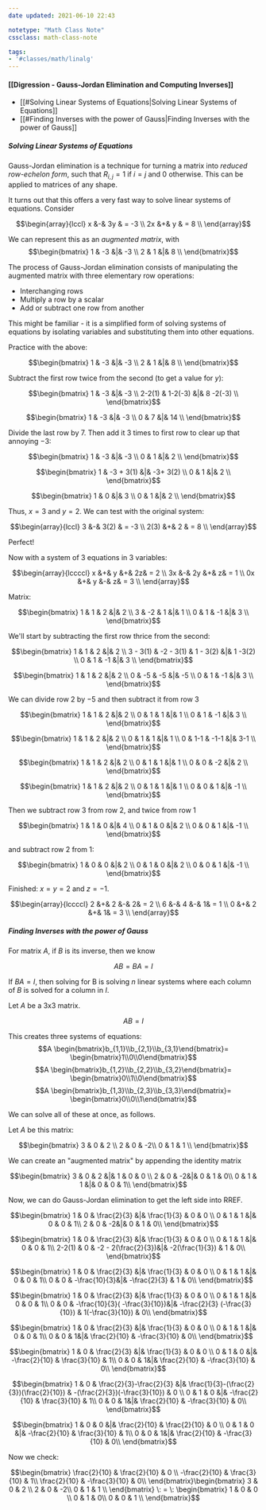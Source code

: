 ```yaml
---
date updated: 2021-06-10 22:43

notetype: "Math Class Note"
cssclass: math-class-note

tags:
- '#classes/math/linalg'
---
```


#### [[Digression - Gauss-Jordan Elimination and Computing Inverses]]

- [[#Solving Linear Systems of Equations|Solving Linear Systems of Equations]]
- [[#Finding Inverses with the power of Gauss|Finding Inverses with the power of Gauss]]

##### Solving Linear Systems of Equations

Gauss-Jordan elimination is a technique for turning a matrix into _reduced row-echelon form_, such that $R_{i,j} = 1$ if $i=j$ and $0$ otherwise. This can be applied to matrices of any shape. 

It turns out that this offers a very fast way to solve linear systems of equations. Consider 

$$\begin{array}{lccl} 
x &-& 3y & = -3 \\   
2x &+& y & = 8 \\  
\end{array}$$

We can represent this as an _augmented matrix_, with 
$$\begin{bmatrix}
1 & -3 &|& -3 \\   
2 & 1  &|&   8 \\  
\end{bmatrix}$$

The process of Gauss-Jordan elimination consists of manipulating  the augmented matrix with three elementary row operations: 
- Interchanging rows
- Multiply a row by a scalar
- Add or subtract one row from another

This might be familiar - it is a simplified form of solving systems of equations by isolating variables and substituting them into other equations. 

Practice with the above:

$$\begin{bmatrix}
1 & -3 &|& -3 \\   
2 & 1  &|&   8 \\  
\end{bmatrix}$$

Subtract  the first row twice from the second (to get a value for $y$):

$$\begin{bmatrix}
1 & -3 &|& -3 \\   
2-2(1) & 1-2(-3)  &|&   8 -2(-3) \\  
\end{bmatrix}$$

$$\begin{bmatrix}
1 & -3 &|& -3 \\   
0 & 7  &|&   14 \\  
\end{bmatrix}$$

Divide the last row by $7$. Then add it $3$ times to first row to clear up that annoying $-3$:

$$\begin{bmatrix}
1 & -3 &|& -3 \\   
0 & 1  &|&   2 \\  
\end{bmatrix}$$

$$\begin{bmatrix}
1 & -3 + 3(1) &|& -3+ 3(2) \\   
0 & 1  &|&   2 \\  
\end{bmatrix}$$


$$\begin{bmatrix}
1 & 0 &|& 3 \\   
0 & 1  &|&   2 \\  
\end{bmatrix}$$

Thus, $x = 3$ and $y = 2$. We can test with the original system:

$$\begin{array}{lccl} 
3 &-& 3(2) & = -3 \\   
2(3) &+& 2 & = 8 \\  
\end{array}$$

Perfect!

Now with a system of 3 equations in 3 variables:

$$\begin{array}{lccccl} 
x &+& y &+& 2z& = 2 \\   
3x &-& 2y &+& z& = 1 \\   
0x &+& y &-& z& = 3 \\   
\end{array}$$

Matrix: 

$$\begin{bmatrix}
1 & 1 & 2 &|& 2 \\   
3 & -2 & 1 &|& 1 \\   
0 & 1 & -1 &|& 3 \\   
\end{bmatrix}$$

We'll start by subtracting the first row thrice from the second:


$$\begin{bmatrix}
1 & 1 & 2 &|& 2 \\   
3 - 3(1) & -2 - 3(1) & 1 - 3(2) &|& 1 -3(2) \\   
0 & 1 & -1 &|& 3 \\   
\end{bmatrix}$$


$$\begin{bmatrix}
1 & 1 & 2 &|& 2 \\   
0 & -5 & -5 &|& -5 \\   
0 & 1 & -1 &|& 3 \\   
\end{bmatrix}$$

We can divide row 2 by $-5$ and then subtract it from row 3

$$\begin{bmatrix}
1 & 1 & 2 &|& 2 \\   
0 & 1 & 1 &|& 1 \\   
0 & 1 & -1 &|& 3 \\   
\end{bmatrix}$$

$$\begin{bmatrix}
1 & 1 & 2 &|& 2 \\   
0 & 1 & 1 &|& 1 \\   
0 & 1-1 & -1-1 &|& 3-1 \\   
\end{bmatrix}$$

$$\begin{bmatrix}
1 & 1 & 2 &|& 2 \\   
0 & 1 & 1 &|& 1 \\   
0 & 0 & -2 &|& 2 \\   
\end{bmatrix}$$

$$\begin{bmatrix}
1 & 1 & 2 &|& 2 \\   
0 & 1 & 1 &|& 1 \\   
0 & 0 & 1 &|& -1 \\   
\end{bmatrix}$$

Then we subtract row 3 from row 2, and twice from row 1


$$\begin{bmatrix}
1 & 1 & 0 &|& 4 \\   
0 & 1 & 0 &|& 2 \\   
0 & 0 & 1 &|& -1 \\   
\end{bmatrix}$$

and subtract row 2 from 1:

$$\begin{bmatrix}
1 & 0 & 0 &|& 2 \\   
0 & 1 & 0 &|& 2 \\   
0 & 0 & 1 &|& -1 \\   
\end{bmatrix}$$

Finished: $x = y = 2$ and $z = -1$. 

$$\begin{array}{lccccl} 
2 &+& 2 &-& 2& = 2 \\   
6 &-& 4 &-& 1& = 1 \\   
0 &+& 2 &+& 1& = 3 \\   
\end{array}$$

##### Finding Inverses with the power of Gauss

For matrix $A$, if $B$ is its inverse, then we know 

$$AB = BA = I$$

If $BA = I$, then solving for B is solving $n$ linear systems where each column of $B$ is solved for a column in $I$. 

Let $A$ be a 3x3 matrix. 


$$AB = I$$

This creates three systems of equations:
$$A \begin{bmatrix}b_{1,1}\\b_{2,1}\\b_{3,1}\end{bmatrix}= \begin{bmatrix}1\\0\\0\end{bmatrix}$$
$$A \begin{bmatrix}b_{1,2}\\b_{2,2}\\b_{3,2}\end{bmatrix}= \begin{bmatrix}0\\1\\0\end{bmatrix}$$
$$A \begin{bmatrix}b_{1,3}\\b_{2,3}\\b_{3,3}\end{bmatrix}= \begin{bmatrix}0\\0\\1\end{bmatrix}$$

We can solve all of these at once,  as follows. 

Let $A$ be this matrix:


$$\begin{bmatrix}
3 & 0 & 2 \\   
2 & 0 & -2\\   
0 & 1 & 1  \\   
\end{bmatrix}$$

We can create an "augmented matrix" by appending the identity matrix


$$\begin{bmatrix}
3 & 0 & 2 &|& 1 & 0 & 0 \\   
2 & 0 & -2&|& 0 & 1 & 0\\   
0 & 1 & 1 &|& 0 & 0 & 1\\   
\end{bmatrix}$$

Now, we can do Gauss-Jordan elimination to get the left side into RREF. 

$$\begin{bmatrix}
1 & 0 & \frac{2}{3} &|& \frac{1}{3} & 0 & 0 \\   
0 & 1 & 1 &|& 0 & 0 & 1\\   
2 & 0 & -2&|& 0 & 1 & 0\\   
\end{bmatrix}$$

$$\begin{bmatrix}
1 & 0 & \frac{2}{3} &|& \frac{1}{3} & 0 & 0 \\   
0 & 1 & 1 &|& 0 & 0 & 1\\   
2-2(1) & 0 & -2 - 2(\frac{2}{3})&|& -2(\frac{1}{3}) & 1 & 0\\   
\end{bmatrix}$$


$$\begin{bmatrix}
1 & 0 & \frac{2}{3} &|& \frac{1}{3} & 0 & 0 \\   
0 & 1 & 1 &|& 0 & 0 & 1\\   
0 & 0 & -\frac{10}{3}&|& -\frac{2}{3} & 1 & 0\\   
\end{bmatrix}$$

$$\begin{bmatrix}
1 & 0 & \frac{2}{3} &|& \frac{1}{3} & 0 & 0 \\   
0 & 1 & 1 &|& 0 & 0 & 1\\   
0 & 0 & -\frac{10}{3}( -\frac{3}{10})&|& -\frac{2}{3} (-\frac{3}{10}) & 1(-\frac{3}{10}) & 0\\   
\end{bmatrix}$$

$$\begin{bmatrix}
1 & 0 & \frac{2}{3} &|& \frac{1}{3} & 0 & 0 \\   
0 & 1 & 1 &|& 0 & 0 & 1\\   
0 & 0 & 1&|& \frac{2}{10} & -\frac{3}{10} & 0\\   
\end{bmatrix}$$


$$\begin{bmatrix}
1 & 0 & \frac{2}{3} &|& \frac{1}{3} & 0 & 0 \\   
0 & 1 & 0 &|& -\frac{2}{10} & \frac{3}{10} & 1\\   
0 & 0 & 1&|& \frac{2}{10} & -\frac{3}{10} & 0\\   
\end{bmatrix}$$

$$\begin{bmatrix}
1 & 0 & \frac{2}{3}-\frac{2}{3} &|& \frac{1}{3}-(\frac{2}{3})(\frac{2}{10}) & -(\frac{2}{3})(-\frac{3}{10}) & 0 \\   
0 & 1 & 0 &|& -\frac{2}{10} & \frac{3}{10} & 1\\   
0 & 0 & 1&|& \frac{2}{10} & -\frac{3}{10} & 0\\   
\end{bmatrix}$$


$$\begin{bmatrix}
1 & 0 & 0 &|& \frac{2}{10} & \frac{2}{10} & 0 \\   
0 & 1 & 0 &|& -\frac{2}{10} & \frac{3}{10} & 1\\   
0 & 0 & 1&|& \frac{2}{10} & -\frac{3}{10} & 0\\   
\end{bmatrix}$$

Now we check:


$$\begin{bmatrix}
\frac{2}{10} & \frac{2}{10} & 0 \\   
-\frac{2}{10} & \frac{3}{10} & 1\\   
\frac{2}{10} & -\frac{3}{10} & 0\\   
\end{bmatrix}\begin{bmatrix}
3 & 0 & 2 \\   
2 & 0 & -2\\   
0 & 1 & 1  \\   
\end{bmatrix} \: = \: \begin{bmatrix}
1 & 0 & 0 \\   
0 & 1 & 0\\   
0 & 0 & 1  \\   
\end{bmatrix}$$
